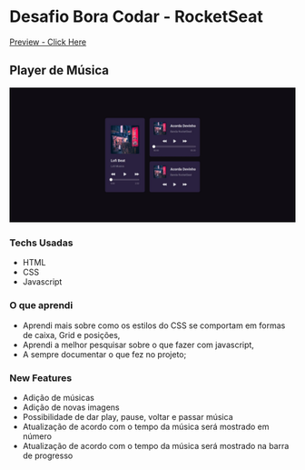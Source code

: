 # Desafio Bora Codar - RocketSeat
[Preview - Click Here](https://guilhermehub12.github.io/Music-Player/)
## Player de Música
<img src='assets/preview.jpeg' />

### Techs Usadas
- HTML
- CSS
- Javascript

### O que aprendi
- Aprendi mais sobre como os estilos do CSS se comportam em formas de caixa, Grid e posições,
- Aprendi a melhor pesquisar sobre o que fazer com javascript,
- A sempre documentar o que fez no projeto;

### New Features
- Adição de músicas
- Adição de novas imagens
- Possibilidade de dar play, pause, voltar e passar música
- Atualização de acordo com o tempo da música será mostrado em número
- Atualização de acordo com o tempo da música será mostrado na barra de progresso
